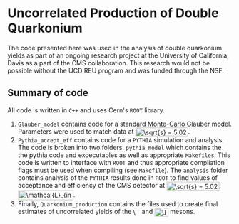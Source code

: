 # Uncorrelated Production of Double Quarkonium

The code presented here was used in the analysis of double quarkonium yields as part of an ongoing research project at the University of California, Davis as a part of the CMS collaboration. This research would not be possible without the UCD REU program and was funded through the NSF. 

## Summary of code

All code is written in `C++` and uses Cern's `ROOT` library. 

1. `Glauber_model` contains code for a standard Monte-Carlo Glauber model. Parameters were used to match data at <img src="http://www.sciweavers.org/tex2img.php?eq=%5Csqrt%7Bs%7D%20%3D%205.02%20%5C%2C%20%5Ctextrm%7BTeV%7D&bc=White&fc=Black&im=jpg&fs=12&ff=arev&edit=0" align="center" border="0" alt="\sqrt{s} = 5.02 \, \textrm{TeV}" width="118" height="19" />. 
2. `Pythia_accept_eff` contains code for a `PYTHIA` simulation and analysis. The code is broken into two folders. `pythia_model` which contains the the pythia code and excecutables as well as appropriate `Makefiles`. This code is written to interface with `ROOT` and thus appropriate compliation flags must be used when compiling (see `Makefile`). The `analysis` folder contains analysis of the `PYTHIA` results done in `ROOT` to find values of acceptance and efficiency of the CMS detector at <img src="http://www.sciweavers.org/tex2img.php?eq=%5Csqrt%7Bs%7D%20%3D%205.02%20%5C%2C%20%5Ctextrm%7BTeV%7D&bc=White&fc=Black&im=jpg&fs=12&ff=arev&edit=0" align="center" border="0" alt="\sqrt{s} = 5.02 \, \textrm{TeV}" width="118" height="19" />, <img src="http://www.sciweavers.org/tex2img.php?eq=%5Cmathcal%7BL%7D_%7Bint%7D%20%3D%201.7%20%5C%2C%20%5Ctextrm%7Bnb%7D%5E%7B-1%7D&bc=White&fc=Black&im=jpg&fs=12&ff=arev&edit=0" align="center" border="0" alt="\mathcal{L}_{int} = 1.7 \, \textrm{nb}^{-1}" width="124" height="22" />. 
3. Finally, `Quarkonium_production` contains the files used to create final estimates of uncorrelated yields of the <img src="http://www.sciweavers.org/tex2img.php?eq=%5CUpsilon&bc=White&fc=Black&im=jpg&fs=12&ff=arev&edit=0" align="center" border="0" alt="\Upsilon" width="15" height="15" /> and <img src="http://www.sciweavers.org/tex2img.php?eq=J%2F%5Cpsi&bc=White&fc=Black&im=jpg&fs=12&ff=arev&edit=0" align="center" border="0" alt="J/\psi" width="31" height="19" /> mesons.

